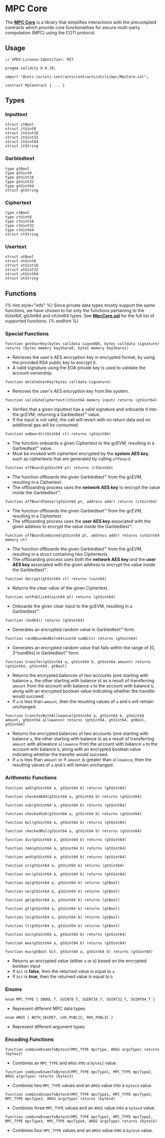 # MPC Core

The [**MPC Core**](https://github.com/coti-io/coti-contracts/blob/main/contracts/utils/mpc/MpcCore.sol) is a library that simplifies interactions with the precompiled contracts which provide core functionalities for secure multi-party computation (MPC) using the COTI protocol.

## Usage

```solidity
// SPDX-License-Identifier: MIT

pragma solidity 0.8.19;

import "@coti-io/coti-contracts/contracts/utils/mpc/MpcCore.sol";

contract MyContract { ... }
```

## Types

### Inputtext

```solidity
struct itBool
struct itUint8
struct itUint16
struct itUint32
struct itUint64
struct itString
```

### Garbledtext

```solidity
type gtBool
type gtUint8
type gtUint16
type gtUint32
type gtUint64
struct gtString
```

### Ciphertext

```solidity
type ctBool
type ctUint8
type ctUint16
type ctUint32
type ctUint64
struct ctString
```

### Usertext

```solidity
struct utBool
struct utUint8
struct utUint16
struct utUint32
struct utUint64
struct utString
```

## Functions

{% hint style="info" %}
Since private data types mostly support the same functions, we have chosen to list only the functions pertaining to the itUint64, gtUint64 and ctUint64 types. See [**MpcCore.sol**](https://github.com/coti-io/coti-contracts/blob/smiller-coti/testnet/contracts/utils/mpc/MpcCore.sol) for the full list of supported functions.
{% endhint %}

### Special Functions

```solidity
function getUserKey(bytes calldata signedEK, bytes calldata signature) returns (bytes memory keyShare0, bytes memory keyShare1)
```

* Retrieves the user's AES encryption key in encrypted format, by using the provided RSA public key to encrypt it.
* A valid signature using the EOA private key is used to validate the account ownership.

```solidity
function deleteUserKey(bytes calldata signature)
```

* Removes the user's AES encryption key from the system.

```solidity
function validateCiphertext(itUint64 memory input) returns (gtUint64)
```

* Verifies that a given inputtext has a valid signature and onboards it into the gcEVM, returning a Garbledtext™ value.
* If the input is not valid, the call will revert with no return data and no additional gas will be consumed.

```solidity
function onBoard(ctUint64 ct) returns (gtUint64)
```

* The function onboards a given Ciphertext to the gcEVM, resulting in a Garbledtext™ value.
* Must be invoked with ciphertext encrypted by the **system AES key**, such as ciphertexts that are generated by calling `offboard`.

```solidity
function offBoard(gtUint64 pt) returns (ctUint64)
```

* The function offboards the given Garbledtext™ from the gcEVM, resulting in a Ciphertext.
* The offboarding process uses the **network AES key** to encrypt the value inside the Garbledtext™.

```solidity
function offBoardToUser(gtUint64 pt, address addr) returns (ctUint64)
```

* The function offboards the given Garbledtext™ from the gcEVM, resulting in a Ciphertext.
* The offboarding process uses the **user AES key** associated with the given address to encrypt the value inside the Garbledtext™.

```solidity
function offBoardCombined(gtUint64 pt, address addr) returns (utUint64 memory ut)
```

* The function offboards the given Garbledtext™ from the gcEVM, resulting in a struct containing two Ciphertexts.
* The offboarding process uses both the **network AES key** and the **user AES key** associated with the given address to encrypt the value inside the Garbledtext™.

```solidity
function decrypt(gtUint64 ct) returns (uint64)
```

* Returns the clear value of the given Ciphertext.

```solidity
function setPublic64(uint64 pt) returns (gtUint64)
```

* Onboards the given clear input to the gcEVM, resulting in a Garbledtext™.

```solidity
function rand64() returns (gtUint64)
```

* Generates an encrypted random value in Garbledtext™ form.

```solidity
function randBoundedBits64(uint8 numBits) returns (gtUint64)
```

* Generates an encrypted random value that falls within the range of \[0, 2^numBits] in Garbledtext™ form.

```solidity
function transfer(gtUint64 a, gtUint64 b, gtUint64 amount) returns (gtUint64, gtUint64, gtBool)
```

* Returns the encrypted balances of two accounts (one starting with balance `a`, the other starting with balance `b`) as a result of transferring `amount` from the account with balance `a` to the account with balance `b`, along with an encrypted boolean value indicating whether the transfer would succeed.
* If `a` is less than `amount`, then the resulting values of `a` and `b` will remain unchanged.

```solidity
function transferWithAllowance(gtUint64 a, gtUint64 b, gtUint64 amount, gtUint64 allowance) returns (gtUint64, gtUint64, gtBool, gtUint64)
```

* Returns the encrypted balances of two accounts (one starting with balance `a`, the other starting with balance `b`) as a result of transferring `amount` with allowance `allowance` from the account with balance `a` to the account with balance `b`, along with an encrypted boolean value indicating whether the transfer would succeed.
* If `a` is less than `amount` or if `amount` is greater than `allowance`, then the resulting values of `a` and `b` will remain unchanged.

### Arithmetic Functions

```solidity
function add(gtUint64 a, gtUint64 b) returns (gtUint64)
```

```solidity
function checkedAdd(gtUint64 a, gtUint64 b) returns (gtUint64)
```

```solidity
function sub(gtUint64 a, gtUint64 b) returns (gtUint64)
```

```solidity
function checkedSub(gtUint64 a, gtUint64 b) returns (gtUint64)
```

```solidity
function mul(gtUint64 a, gtUint64 b) returns (gtUint64)
```

```solidity
function checkedMul(gtUint64 a, gtUint64 b) returns (gtUint64)
```

```solidity
function div(gtUint64 a, gtUint64 b) returns (gtUint64)
```

```solidity
function rem(gtUint64 a, gtUint64 b) returns (gtUint64)
```

```solidity
function and(gtUint64 a, gtUint64 b) returns (gtUint64)
```

```solidity
function or(gtUint64 a, gtUint64 b) returns (gtUint64)
```

```solidity
function xor(gtUint64 a, gtUint64 b) returns (gtUint64)
```

```solidity
function eq(gtUint64 a, gtUint64 b) returns (gtBool)
```

```solidity
function ne(gtUint64 a, gtUint64 b) returns (gtBool)
```

```solidity
function ge(gtUint64 a, gtUint64 b) returns (gtBool)
```

```solidity
function gt(gtUint64 a, gtUint64 b) returns (gtBool)
```

```solidity
function le(gtUint64 a, gtUint64 b) returns (gtBool)
```

```solidity
function lt(gtUint64 a, gtUint64 b) returns (gtBool)
```

```solidity
function min(gtUint64 a, gtUint64 b) returns (gtUint64)
```

```solidity
function max(gtUint64 a, gtUint64 b) returns (gtUint64)
```

```solidity
function mux(gtBool bit, gtUint64 a, gtUint64 b) returns (gtUint64)
```

* Returns an encrypted value (either `a` or `b`) based on the encrypted boolean input
* If `bit` is **false**, then the returned value is equal to `a`
* If `bit` is **true**, then the returned value is equal to `b`

### Enums

```solidity
enum MPC_TYPE { SBOOL_T, SUINT8_T, SUINT16_T, SUINT32_T, SUINT64_T }
```

* Represent different MPC data types

```solidity
enum ARGS { BOTH_SECRET, LHS_PUBLIC, RHS_PUBLIC }
```

* Represent different argument types

### Encoding Functions

```solidity
function combineEnumsToBytes2(MPC_TYPE mpcType, ARGS argsType) returns (bytes2)
```

* Combines an `MPC_TYPE` and `ARGS` into a `bytes2` value.

```solidity
function combineEnumsToBytes3(MPC_TYPE mpcType1, MPC_TYPE mpcType2, ARGS argsType) returns (bytes3)
```

* Combines two `MPC_TYPE` values and an `ARGS` value into a `bytes3` value.

```solidity
function combineEnumsToBytes4(MPC_TYPE mpcType1, MPC_TYPE mpcType2, MPC_TYPE mpcType3, ARGS argsType) returns (bytes4)
```

* Combines three `MPC_TYPE` values and an `ARGS` value into a `bytes4` value.

```solidity
function combineEnumsToBytes5(MPC_TYPE mpcType1, MPC_TYPE mpcType2, MPC_TYPE mpcType3, MPC_TYPE mpcType4, ARGS argsType) returns (bytes5)
```

* Combines four `MPC_TYPE` values and an `ARGS` value into a `bytes4` value.
